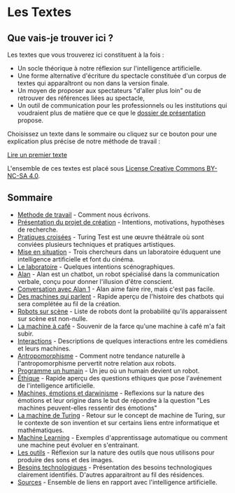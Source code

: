Les Textes
===========

Que vais-je trouver ici ?
-------------------------

Les textes que vous trouverez ici constituent à la fois :
-  Un socle théorique à notre réflexion sur l'intelligence artificielle.
-  Une forme alternative d'écriture du spectacle constituée d'un corpus de textes qui apparaîtront ou non dans la version finale.
-  Un moyen de proposer aux spectateurs "d'aller plus loin" ou de retrouver des références liées au spectacle,
-  Un outil de communication pour les professionnels ou les institutions qui voudraient plus de matière que ce que le [dossier de présentation](http://cienokill.fr/wp-content/uploads/2017/11/TURING-TEST.pdf) propose.

Choisissez un texte dans le sommaire ou cliquez sur ce bouton pour une explication plus précise de notre méthode de travail :

<a class="turing-button" href="methode-de-travail.html">Lire un premier texte</a>

L'ensemble de ces textes est placé sous [License Creative Commons BY-NC-SA 4.0](https://creativecommons.org/licenses/by-nc-sa/4.0/).

Sommaire
--------
-  [Methode de travail](methode-de-travail.md) - Comment nous écrivons.
-  [Présentation du projet de création](presentation-du-projet-de-creation.md) - Intentions, motivations, hypothèses de recherche.
-  [Pratiques croisées](pratiques-croisees.md) - Turing Test est une œuvre théâtrale où sont conviées plusieurs techniques et pratiques artistiques.
-  [Mise en situation](mise-en-situation.md) - Trois chercheurs dans un laboratoire éduquent une intelligence artificielle et font du cinéma.
-  [Le laboratoire](le-laboratoire.md) - Quelques intentions scénographiques.
-  [Alan](alan.md) - Alan est un chatbot, un robot spécialisé dans la communication verbale, conçu pour donner l'illusion d'être conscient.
-  [Conversation avec Alan 1](conversation-avec-alan-1.md) - Alan aime faire rire, mais c'est pas facile.
-  [Des machines qui parlent](des-machines-qui-parlent.md) - Rapide aperçu de l'histoire des chatbots qui sera complétée au fil de la création.
-  [Robots sur scène](robots-sur-scene.md) - Liste de robots dont la probabilité qu'ils apparaissent sur scène est non-nulle.
-  [La machine à café](la-machine-a-cafe.md) - Souvenir de la farce qu'une machine à café m'a fait subir.
-  [Interactions](interactions.md) - Descriptions de quelques interactions entre les comédiens et leurs machines.
-  [Antropomorphisme](antropomorphisme.md) - Comment notre tendance naturelle à l'antropomorphisme pervertit notre relation aux robots.
-  [Programme un humain](programme-un-humain.md) - Un jeu où un humain devient un robot.
-  [Éthique](ethique.md) - Rapide aperçu des questions ethiques que pose l'avénement de l'intelligence artificielle.
-  [Machines, émotions et darwinisme](machines-emotions-et-darwinisme.md) - Reflexions sur la nature des émotions et leur origine dans le but de répondre à la question "Les machines peuvent-elles ressentir des émotions"
-  [La machine de Turing](la-machine-de-turing.md) - Retour sur le concept de machine de Turing, sur le contexte de son invention et sur certains liens entre informatique et mathématiques.
-  [Machine Learning](machine-learning.md) - Exemples d'apprentissage automatique ou comment une machine peut évoluer en s'entrainant.
-  [Les outils](les-outils.md) - Réflexion sur la nature des outils que nous utilisons pour produire des sons et des images.
-  [Besoins technologiques](besoins-technologiques.md) - Présentation des besoins technologiques clairement identifiés. D'autres apparaitront au fil des résidences.
-  [Sources](sources.md) - Ensemble de liens en rapport avec l'intelligence artificielle.
